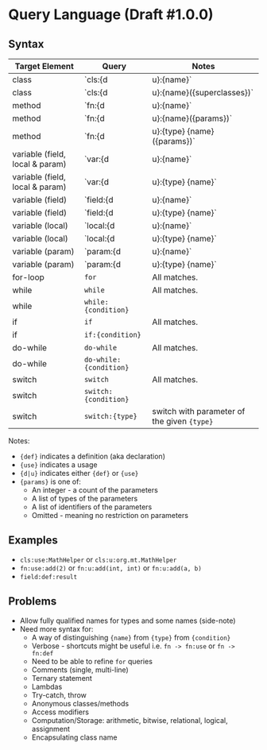# Query Language (Draft #1.0.0)
## Syntax
| Target Element | Query | Notes |
|---|---|---|
| class | `cls:{d|u}:{name}` |  |
| class | `cls:{d|u}:{name}({superclasses})` | `{superclasses}` are the names of the classes/interfaces this one extends (comma-separated if > 1). |
| method | `fn:{d|u}:{name}` | `{name}` is optional, and if omitted you can also omit `{d|u}`. |
| method | `fn:{d|u}:{name}({params})` |  |
| method | `fn:{d|u}:{type} {name}({params})` | `{type}` is the return type of the method. |
| variable (field, local & param) | `var:{d|u}:{name}` | `{name}` is optional, and if omitted you can also omit `{d|u}`. |
| variable (field, local & param) | `var:{d|u}:{type} {name}` | `{name}` is optional, and if omitted you can also omit `{d|u}`. |
| variable (field) | `field:{d|u}:{name}` |  |
| variable (field) | `field:{d|u}:{type} {name}` | `{type}` is the type of the variable. |
| variable (local) | `local:{d|u}:{name}` |  |
| variable (local) | `local:{d|u}:{type} {name}` |  |
| variable (param) | `param:{d|u}:{name}` |  |
| variable (param) | `param:{d|u}:{type} {name}` |  |
| for-loop | `for` | All matches. |
| while | `while` | All matches. |
| while | `while:{condition}` |  |
| if | `if` | All matches. |
| if | `if:{condition}` |  |
| do-while | `do-while` | All matches. |
| do-while | `do-while:{condition}` |  |
| switch | `switch` | All matches. |
| switch | `switch:{condition}` |  |
| switch | `switch:{type}` | switch with parameter of the given `{type}` |

Notes:
* `{def}` indicates a definition (aka declaration)
* `{use}` indicates a usage
* `{d|u}` indicates either `{def}` or `{use}`
* `{params}` is one of:
  * An integer - a count of the parameters
  * A list of types of the parameters
  * A list of identifiers of the parameters
  * Omitted - meaning no restriction on parameters

## Examples
* `cls:use:MathHelper` or `cls:u:org.mt.MathHelper`
* `fn:use:add(2)` or `fn:u:add(int, int)` or `fn:u:add(a, b)`
* `field:def:result`

## Problems
* Allow fully qualified names for types and some names (side-note)
* Need more syntax for:
  * A way of distinguishing `{name}` from `{type}` from `{condition}`
  * Verbose - shortcuts might be useful i.e. `fn -> fn:use` or `fn -> fn:def`
  * Need to be able to refine `for` queries
  * Comments (single, multi-line)
  * Ternary statement
  * Lambdas
  * Try-catch, throw
  * Anonymous classes/methods
  * Access modifiers
  * Computation/Storage: arithmetic, bitwise, relational, logical, assignment
  * Encapsulating class name

